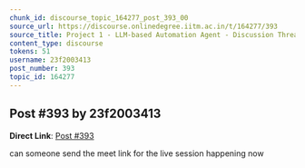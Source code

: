 ```yaml
---
chunk_id: discourse_topic_164277_post_393_00
source_url: https://discourse.onlinedegree.iitm.ac.in/t/164277/393
source_title: Project 1 - LLM-based Automation Agent - Discussion Thread [TDS Jan 2025]
content_type: discourse
tokens: 51
username: 23f2003413
post_number: 393
topic_id: 164277
---
```


## Post #393 by 23f2003413

**Direct Link**: [Post #393](https://discourse.onlinedegree.iitm.ac.in/t/164277/393)

can someone send the meet link for the live session happening now
